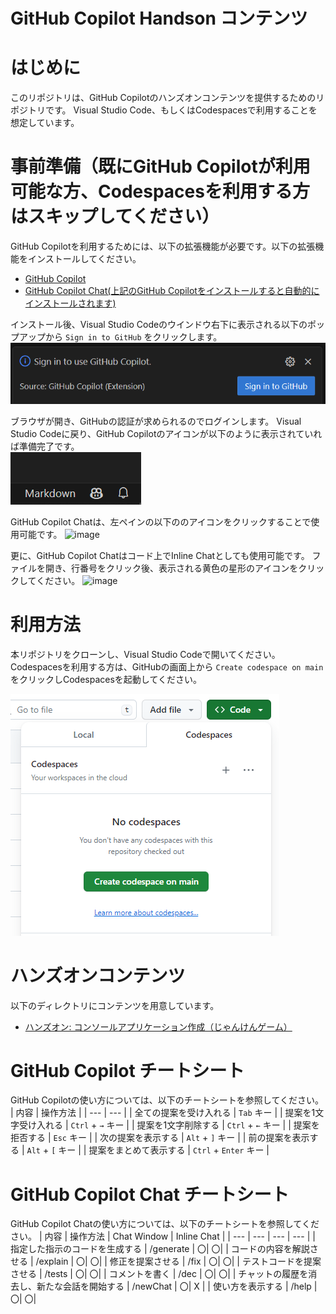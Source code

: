 # GitHub Copilot Handson コンテンツ

# はじめに
このリポジトリは、GitHub Copilotのハンズオンコンテンツを提供するためのリポジトリです。
Visual Studio Code、もしくはCodespacesで利用することを想定しています。

# 事前準備（既にGitHub Copilotが利用可能な方、Codespacesを利用する方はスキップしてください）
GitHub Copilotを利用するためには、以下の拡張機能が必要です。以下の拡張機能をインストールしてください。

- [GitHub Copilot](https://marketplace.visualstudio.com/items?itemName=GitHub.copilot)
- [GitHub Copilot Chat(上記のGitHub Copilotをインストールすると自動的にインストールされます)](https://marketplace.visualstudio.com/items?itemName=GitHub.copilot-chat)

インストール後、Visual Studio Codeのウインドウ右下に表示される以下のポップアップから `Sign in to GitHub` をクリックします。  
![](assets/image01.png)

ブラウザが開き、GitHubの認証が求められるのでログインします。
Visual Studio Codeに戻り、GitHub Copilotのアイコンが以下のように表示されていれば準備完了です。  
![](assets/image02.png)

GitHub Copilot Chatは、左ペインの以下ののアイコンをクリックすることで使用可能です。
![image](https://github.com/GitHub-AP-Communications-Lab/copilot-handson-janken/assets/131101198/d2dafaab-e1b3-46d4-aa41-6e78f59be7d8)

更に、GitHub Copilot Chatはコード上でInline Chatとしても使用可能です。
ファイルを開き、行番号をクリック後、表示される黄色の星形のアイコンをクリックしてください。
![image](https://github.com/GitHub-AP-Communications-Lab/copilot-handson-janken/assets/131101198/a4a605b0-f0a0-42fd-9fe8-d063c7d2da5f)


# 利用方法
本リポジトリをクローンし、Visual Studio Codeで開いてください。
Codespacesを利用する方は、GitHubの画面上から `Create codespace on main` をクリックしCodespacesを起動してください。

![](image.png)

# ハンズオンコンテンツ
以下のディレクトリにコンテンツを用意しています。
- [ハンズオン: コンソールアプリケーション作成（じゃんけんゲーム）](./handson/README.md)

# GitHub Copilot チートシート
GitHub Copilotの使い方については、以下のチートシートを参照してください。
| 内容 | 操作方法 |
| --- | --- |
| 全ての提案を受け入れる | `Tab` キー |
| 提案を1文字受け入れる | `Ctrl` + `→` キー |
| 提案を1文字削除する | `Ctrl` + `←` キー |
| 提案を拒否する | `Esc` キー |
| 次の提案を表示する | `Alt` + `]` キー |
| 前の提案を表示する | `Alt` + `[` キー |
| 提案をまとめて表示する | `Ctrl` + `Enter` キー |

# GitHub Copilot Chat チートシート
GitHub Copilot Chatの使い方については、以下のチートシートを参照してください。
| 内容 | 操作方法 | Chat Window | Inline Chat |
| --- | --- | --- | --- |
| 指定した指示のコードを生成する | /generate |  〇| 〇|
| コードの内容を解説させる | /explain | 〇| 〇|
| 修正を提案させる | /fix | 〇| 〇|
| テストコードを提案させる | /tests | 〇| 〇|
| コメントを書く | /dec | 〇| 〇|
| チャットの履歴を消去し、新たな会話を開始する | /newChat | 〇| X |
| 使い方を表示する | /help | 〇| 〇|

